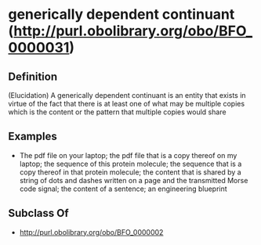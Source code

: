 # generically dependent continuant (http://purl.obolibrary.org/obo/BFO_0000031)

## Definition
(Elucidation) A generically dependent continuant is an entity that exists in virtue of the fact that there is at least one of what may be multiple copies which is the content or the pattern that multiple copies would share

## Examples
- The pdf file on your laptop; the pdf file that is a copy thereof on my laptop; the sequence of this protein molecule; the sequence that is a copy thereof in that protein molecule; the content that is shared by a string of dots and dashes written on a page and the transmitted Morse code signal; the content of a sentence; an engineering blueprint

## Subclass Of
- http://purl.obolibrary.org/obo/BFO_0000002

